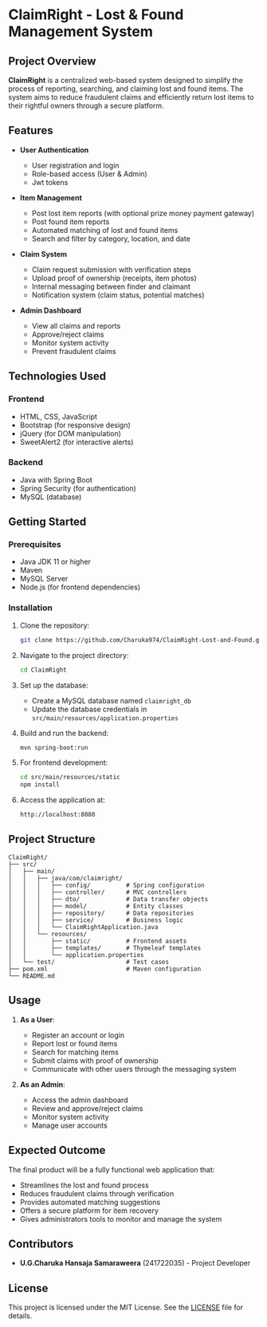# ClaimRight - Lost & Found Management System

## Project Overview
**ClaimRight** is a centralized web-based system designed to simplify the process of reporting, searching, and claiming lost and found items. The system aims to reduce fraudulent claims and efficiently return lost items to their rightful owners through a secure platform.

## Features
- **User Authentication**
  - User registration and login
  - Role-based access (User & Admin)
  - Jwt tokens
  
- **Item Management**
  - Post lost item reports (with optional prize money payment gateway)
  - Post found item reports
  - Automated matching of lost and found items
  - Search and filter by category, location, and date

- **Claim System**
  - Claim request submission with verification steps
  - Upload proof of ownership (receipts, item photos)
  - Internal messaging between finder and claimant
  - Notification system (claim status, potential matches)

- **Admin Dashboard**
  - View all claims and reports
  - Approve/reject claims
  - Monitor system activity
  - Prevent fraudulent claims

## Technologies Used
### Frontend
- HTML, CSS, JavaScript
- Bootstrap (for responsive design)
- jQuery (for DOM manipulation)
- SweetAlert2 (for interactive alerts)

### Backend
- Java with Spring Boot
- Spring Security (for authentication)
- MySQL (database)

## Getting Started
### Prerequisites
- Java JDK 11 or higher
- Maven
- MySQL Server
- Node.js (for frontend dependencies)

### Installation
1. Clone the repository:
   ```bash
   git clone https://github.com/Charuka974/ClaimRight-Lost-and-Found.git
   ```

2. Navigate to the project directory:
   ```bash
   cd ClaimRight
   ```

3. Set up the database:
   - Create a MySQL database named `claimright_db`
   - Update the database credentials in `src/main/resources/application.properties`

4. Build and run the backend:
   ```bash
   mvn spring-boot:run
   ```

5. For frontend development:
   ```bash
   cd src/main/resources/static
   npm install
   ```

6. Access the application at:
   ```
   http://localhost:8080
   ```

## Project Structure
```
ClaimRight/
├── src/
│   ├── main/
│   │   ├── java/com/claimright/
│   │   │   ├── config/          # Spring configuration
│   │   │   ├── controller/      # MVC controllers
│   │   │   ├── dto/             # Data transfer objects
│   │   │   ├── model/           # Entity classes
│   │   │   ├── repository/      # Data repositories
│   │   │   ├── service/         # Business logic
│   │   │   └── ClaimRightApplication.java
│   │   └── resources/
│   │       ├── static/          # Frontend assets
│   │       ├── templates/       # Thymeleaf templates
│   │       └── application.properties
│   └── test/                    # Test cases
├── pom.xml                      # Maven configuration
└── README.md
```

## Usage
1. **As a User**:
   - Register an account or login
   - Report lost or found items
   - Search for matching items
   - Submit claims with proof of ownership
   - Communicate with other users through the messaging system

2. **As an Admin**:
   - Access the admin dashboard
   - Review and approve/reject claims
   - Monitor system activity
   - Manage user accounts

## Expected Outcome
The final product will be a fully functional web application that:
- Streamlines the lost and found process
- Reduces fraudulent claims through verification
- Provides automated matching suggestions
- Offers a secure platform for item recovery
- Gives administrators tools to monitor and manage the system

## Contributors
- **U.G.Charuka Hansaja Samaraweera** (241722035) - Project Developer

## License
This project is licensed under the MIT License. See the [LICENSE](LICENSE) file for details.